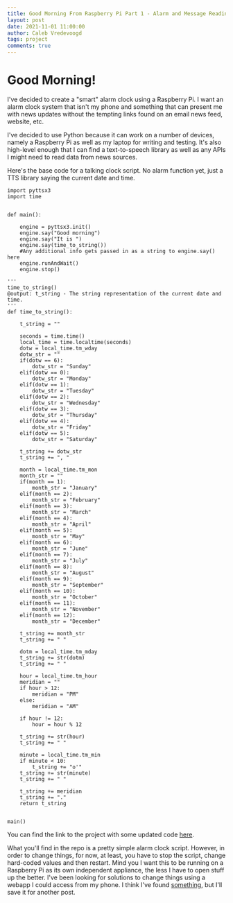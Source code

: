 ```yaml
---
title: Good Morning From Raspberry Pi Part 1 - Alarm and Message Reading
layout: post
date: 2021-11-01 11:00:00
author: Caleb Vredevoogd
tags: project
comments: true
---
```


# Good Morning!

I've decided to create a "smart" alarm clock using a Raspberry Pi. I want an alarm clock system that isn't my phone and something that can present me with news updates without the tempting links found on an email news feed, website, etc.

I've decided to use Python because it can work on a number of devices, namely a Raspberry Pi as well as my laptop for writing and testing. It's also high-level enough that I can find a text-to-speech library as well as any APIs I might need to read data from news sources.



Here's the base code for a talking clock script. No alarm function yet, just a TTS library saying the current date and time.

```
import pyttsx3
import time


def main():

    engine = pyttsx3.init()
    engine.say("Good morning")
    engine.say("It is ")
    engine.say(time_to_string())
    #Any additional info gets passed in as a string to engine.say() here
    engine.runAndWait()
    engine.stop()

'''
time_to_string()
@output: t_string - The string representation of the current date and time.
'''
def time_to_string():

    t_string = ""

    seconds = time.time()
    local_time = time.localtime(seconds)
    dotw = local_time.tm_wday
    dotw_str = ""
    if(dotw == 6):
        dotw_str = "Sunday"
    elif(dotw == 0):
        dotw_str = "Monday"
    elif(dotw == 1):
        dotw_str = "Tuesday"
    elif(dotw == 2):
        dotw_str = "Wednesday"
    elif(dotw == 3):
        dotw_str = "Thursday"
    elif(dotw == 4):
        dotw_str = "Friday"
    elif(dotw == 5):
        dotw_str = "Saturday"

    t_string += dotw_str
    t_string += ", "

    month = local_time.tm_mon
    month_str = ""
    if(month == 1):
        month_str = "January"
    elif(month == 2):
        month_str = "February"
    elif(month == 3):
        month_str = "March"
    elif(month == 4):
        month_str = "April"
    elif(month == 5):
        month_str = "May"
    elif(month == 6):
        month_str = "June"
    elif(month == 7):
        month_str = "July"
    elif(month == 8):
        month_str = "August"
    elif(month == 9):
        month_str = "September"
    elif(month == 10):
        month_str = "October"
    elif(month == 11):
        month_str = "November"
    elif(month == 12):
        month_str = "December"

    t_string += month_str
    t_string += " "

    dotm = local_time.tm_mday
    t_string += str(dotm)
    t_string += " "

    hour = local_time.tm_hour
    meridian = ""
    if hour > 12:
        meridian = "PM"
    else:
        meridian = "AM"

    if hour != 12:
        hour = hour % 12

    t_string += str(hour)
    t_string += " "

    minute = local_time.tm_min
    if minute < 10:
        t_string += "o'"
    t_string += str(minute)
    t_string += " "

    t_string += meridian
    t_string += "."
    return t_string


main()
```

You can find the link to the project with some updated code [here](https://github.com/CalebVred/goodmorning).

What you'll find in the repo is a pretty simple alarm clock script. However, in order to change things, for now, at least, you have to stop the script, change hard-coded values and then restart. Mind you I want this to be running on a Raspberry Pi as its own independent appliance, the less I have to open stuff up the better. I've been looking for solutions to change things using a webapp I could access from my phone. I think I've found [something](https://github.com/CorticoAI/raspberrypi-iot), but I'll save it for another post.
